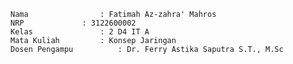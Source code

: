     Nama		        : Fatimah Az-zahra' Mahros
    NRP		        : 3122600002
    Kelas		        : 2 D4 IT A
    Mata Kuliah	        : Konsep Jaringan
    Dosen Pengampu	        : Dr. Ferry Astika Saputra S.T., M.Sc